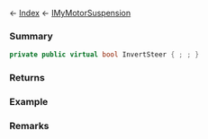 ← [Index](Api-Index) ← [IMyMotorSuspension](Sandbox.ModAPI.Ingame.IMyMotorSuspension)

### Summary

```csharp
private public virtual bool InvertSteer { ; ; }
```

### Returns

### Example

### Remarks

